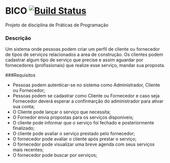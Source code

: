 # BICO [![Build Status](https://travis-ci.org/ads-ifpb-praticas/bico-dijalma.svg?branch=master)](https://travis-ci.org/ads-ifpb-praticas/bico-dijalma)

Projeto de disciplina de Práticas de Programação

### Descrição

Um sistema onde pessoas podem criar um perfil de cliente ou fornecedor de tipos de serviços relacionados a
area de construção. Os clientes podem cadastrar algum tipo de serviço que precise e assim aguardar por fornecedores 
(profissionais) que realize esse serviço, mandar sua proposta.

###Requisitos

* Pessoas podem autenticar-se no sistema como Administrador, Cliente ou Fornecedor;
* Pessoas podem se cadastrar como Cliente ou Fornecedor e caso seja Fornecedor deverá esperar a confirmarção
  do administrador para ativar sua conta;
* O Cliente pode lançar o serviço que necessita;
* O Fornedor envia propostas para os serviços disponíveis;
* O cliente pode informar que o serviço foi fechado e posteriormente finalizado;
* O cliente pode avaliar o serviço prestado pelo fornecedor;
* O fornecedor pode avaliar o cliente após prestar o serviço;
* O fornecedor pode visualizar uma breve agenda com seus serviços mais recentes;
* O fornecedor pode buscar por serviços;